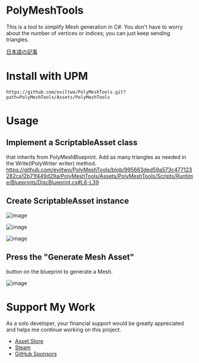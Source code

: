 # PolyMeshTools
This is a tool to simplify Mesh generation in C#. You don't have to worry about the number of vertices or indices; you can just keep sending triangles.

[日本語の記事](https://note.com/daiki_all/n/n2c0a9317d16a)

# Install with UPM
```
https://github.com/eviltwo/PolyMeshTools.git?path=PolyMeshTools/Assets/PolyMeshTools
```

# Usage
## Implement a ScriptableAsset class
that inherits from PolyMeshBlueprint. Add as many triangles as needed in the Write(IPolyWriter writer) method.
https://github.com/eviltwo/PolyMeshTools/blob/995663ded59a573c477123282ca12b71f449d29a/PolyMeshTools/Assets/PolyMeshTools/Scripts/Runtime/Blueprints/DiscBlueprint.cs#L6-L39

## Create ScriptableAsset instance
![image](https://github.com/user-attachments/assets/f060524a-98ba-42f0-8723-e24e7401b032)

![image](https://github.com/user-attachments/assets/3977d0bf-f431-4fbb-9ebd-e1d84dfae204)

![image](https://github.com/user-attachments/assets/96cc8fc8-479f-4cf5-9c6c-f980c22b83c7)



## Press the "Generate Mesh Asset"
button on the blueprint to generate a Mesh.

![image](https://github.com/user-attachments/assets/08aa6ee0-3aa7-4d22-a26c-fe633ba951e1)



# Support My Work
As a solo developer, your financial support would be greatly appreciated and helps me continue working on this project.
- [Asset Store](https://assetstore.unity.com/publishers/12117)
- [Steam](https://store.steampowered.com/curator/45066588)
- [GitHub Sponsors](https://github.com/sponsors/eviltwo)
